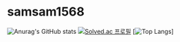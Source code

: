 ﻿# samsam1568
![Anurag's GitHub stats](https://github-readme-stats.vercel.app/api?username=samsam1568&show_icons=true&theme=radical)
[![Solved.ac
프로필](http://mazassumnida.wtf/api/v2/generate_badge?boj=vin0219)](https://solved.ac/vin0219)
﻿[![Top Langs](https://github-readme-stats.vercel.app/api/top-langs/?username=jogilsang&langs_count=10&layout=compact&theme=dark)]
